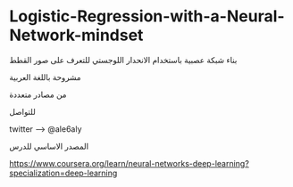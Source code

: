 # Logistic-Regression-with-a-Neural-Network-mindset

بناء شبكة عصبية باستخدام الانحدار اللوجستي للتعرف على صور القطط 

مشروحة باللغة العربية

من مصادر متعددة

للتواصل

twitter --> @ale6aly




المصدر الاساسي للدرس

https://www.coursera.org/learn/neural-networks-deep-learning?specialization=deep-learning

